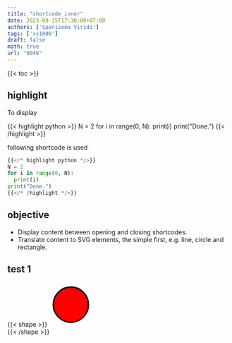 ```yaml
---
title: "shortcode inner"
date: 2023-09-15T17:30:00+07:00
authors: ['Sparisoma Viridi']
tags: ['xx1000']
draft: false
math: true
url: "0046"
---
```

{{< toc >}}


## highlight
To display

{{< highlight python >}}
N = 2
for i in range(0, N):
  print(i)
print("Done.")
{{< /highlight >}}

following shortcode is used

```python
{{</* highlight python */>}}
N = 2
for i in range(0, N):
  print(i)
print("Done.")
{{</* /highlight */>}}
```

## objective
+ Display content between opening and closing shortcodes.
+ Translate content to SVG elements, the simple first, e.g. line, circle and rectangle.


## test 1
{{< shape >}}
<svg height="100" width="100">
  <circle cx="50" cy="50" r="40" stroke="black" stroke-width="3" fill="red" />
  Sorry, your browser does not support inline SVG.  
</svg>
{{< /shape >}}
